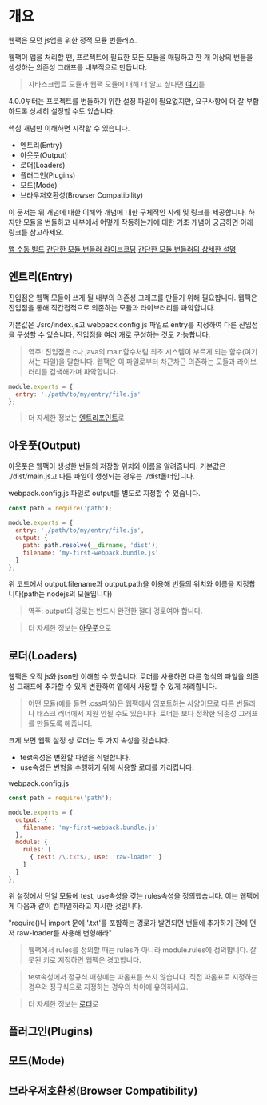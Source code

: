 # 개요

웹팩은 모던 js앱을 위한 정적 모듈 번들러죠.

웹팩이 앱을 처리할 땐, 프로젝트에 필요한 모든 모듈을 매핑하고 한 개 이상의 번들을 생성하는 의존성 그래프를 내부적으로 만듭니다.

> 자바스크립트 모듈과 웹팩 모듈에 대해 더 알고 싶다면 <a target="_blank" href="모듈.md">여기</a>를

4.0.0부터는 프로젝트를 번들하기 위한 설정 파일이 필요없지만, 요구사항에 더 잘 부합하도록 상세히 설정할 수도 있습니다.

핵심 개념만 이해하면 시작할 수 있습니다.

* 엔트리(Entry)
* 아웃풋(Output)
* 로더(Loaders)
* 플러그인(Plugins)
* 모드(Mode)
* 브라우저호환성(Browser Compatibility)

이 문서는 위 개념에 대한 이해와 개념에 대한 구체적인 사례 및 링크를 제공합니다.
하지만 모듈을 번들하고 내부에서 어떻게 작동하는가에 대한 기초 개념이 궁금하면 아래 링크를 참고하세요.

<a target="_blank" href="https://www.youtube.com/watch?v=UNMkLHzofQI">앱 수동 빌드</a>
<a target="_blank" href="https://www.youtube.com/watch?v=Gc9-7PBqOC8">간단한 모듈 번들러 라이브코딩</a>
<a target="_blank" href="https://github.com/ronami/minipack">간단한 모듈 번들러의 상세한 설명</a>

## 엔트리(Entry)
진입점은 웹팩 모듈이 쓰게 될 내부의 의존성 그래프를 만들기 위해 필요합니다. 웹팩은 진입점을 통해 직간접적으로 의존하는 모듈과 라이브러리를 파악합니다.

기본값은 ./src/index.js고 webpack.config.js 파일로 entry를 지정하여 다른 진입점을 구성할 수 있습니다. 진입점을 여러 개로 구성하는 것도 가능합니다.

> 역주: 진입점은 c나 java의 main함수처럼 최초 시스템이 부르게 되는 함수(여기서는 파일)을 말합니다. 웹팩은 이 파일로부터 차근차근 의존하는 모듈과 라이브러리를 검색해가며 파악합니다.

```js
module.exports = {
  entry: './path/to/my/entry/file.js'
};
```

> 더 자세한 정보는 <a target="_blank" href="엔트리포인트.md">엔트리포인트</a>로

## 아웃풋(Output)
아웃풋은 웹팩이 생성한 번들의 저장할 위치와 이름을 알려줍니다. 기본값은 ./dist/main.js고 다른 파일이 생성되는 경우는 ./dist폴더입니다.

webpack.config.js 파일로 output를 별도로 지정할 수 있습니다.

```js
const path = require('path');

module.exports = {
  entry: './path/to/my/entry/file.js',
  output: {
    path: path.resolve(__dirname, 'dist'),
    filename: 'my-first-webpack.bundle.js'
  }
};
```

위 코드에서 output.filename과 output.path을 이용해 번들의 위치와 이름을 지정합니다(path는 nodejs의 모듈입니다)

> 역주: output의 경로는 반드시 완전한 절대 경로여야 합니다.

> 더 자세한 정보는 <a target="_blank" href="아웃풋.md">아웃풋</a>으로

## 로더(Loaders)
웹팩은 오직 js와 json만 이해할 수 있습니다. 로더를 사용하면 다른 형식의 파일을 의존성 그래프에 추가할 수 있게 변환하여 앱에서 사용할 수 있게 처리합니다.

> 어떤 모듈(예를 들면 .css파일)은 웹팩에서 임포트하는 사양이므로 다른 번들러나 태스크 러너에서 지원 안될 수도 있습니다. 로더는 보다 정확한 의존성 그래프를 만들도록 해줍니다.

크게 보면 웹팩 설정 상 로더는 두 가지 속성을 갖습니다.

* test속성은 변환할 파일을 식별합니다.
* use속성은 변형을 수행하기 위해 사용할 로더를 가리킵니다.

webpack.config.js

```js
const path = require('path');

module.exports = {
  output: {
    filename: 'my-first-webpack.bundle.js'
  },
  module: {
    rules: [
      { test: /\.txt$/, use: 'raw-loader' }
    ]
  }
};
```

위 설정에서 단일 모듈에 test, use속성을 갖는 rules속성을 정의했습니다. 이는 웹팩에게 다음과 같이 컴파일하라고 지시한 것입니다.

"require()나 import 문에 '.txt'를 포함하는 경로가 발견되면 번들에 추가하기 전에 먼저 raw-loader를 사용해 변형해라"

> 웹팩에서 rules를 정의할 때는 rules가 아니라 module.rules에 정의합니다. 잘못된 키로 지정하면 웹팩은 경고합니다.

> test속성에서 정규식 매칭에는 따옴표를 쓰지 않습니다. 직접 따옴표로 지정하는 경우와 정규식으로 지정하는 경우의 차이에 유의하세요.

> 더 자세한 정보는 <a target="_blank" href="로더.md">로더</a>로

## 플러그인(Plugins)

## 모드(Mode)

## 브라우저호환성(Browser Compatibility)
